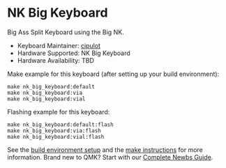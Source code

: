 # NK Big Keyboard

Big Ass Split Keyboard using the Big NK.

* Keyboard Maintainer: [cipulot](https://github.com/cipulot)
* Hardware Supported: NK Big Keyboard
* Hardware Availability: TBD

Make example for this keyboard (after setting up your build environment):

    make nk_big_keyboard:default
    make nk_big_keyboard:via
    make nk_big_keyboard:vial

Flashing example for this keyboard:

    make nk_big_keyboard:default:flash
    make nk_big_keyboard:via:flash
    make nk_big_keyboard:vial:flash

See the [build environment setup](https://docs.qmk.fm/#/getting_started_build_tools) and the [make instructions](https://docs.qmk.fm/#/getting_started_make_guide) for more information. Brand new to QMK? Start with our [Complete Newbs Guide](https://docs.qmk.fm/#/newbs).
